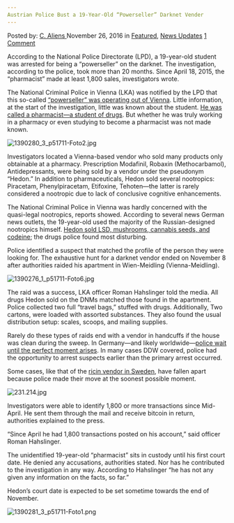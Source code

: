 ```yaml
---
Austrian Police Bust a 19-Year-Old “Powerseller” Darknet Vender
---
```

<article class="post-listing post-16602 post type-post status-publish format-standard has-post-thumbnail hentry  tag-19yearold tag-austrian tag-bust tag-darknet tag-police tag-powerseller tag-vender">
    <div class="post-inner">
        <span>Posted by: <a href="https://www.deepdotweb.com/author/caliens/" title="">C. Aliens </a></span>
    <span>November 26, 2016</span>
    <span>in <a href="https://www.deepdotweb.com/category/deepdot-news/" rel="category tag">Featured</a>, <a href="https://www.deepdotweb.com/category/news-updates/" rel="category tag">News Updates</a></span>
    <span><a href="https://www.deepdotweb.com/2016/11/26/austrian-police-bust-19-year-old-powerseller-darknet-vender/#comments">1 Comment</a></span>
    </p>
    <div class="clear"></div>
    <div class="entry">
    <p>According to the National Police Directorate (LPD), a 19-year-old student was arrested for being a “powerseller” on the darknet. The investigation, according to the police, took more than 20 months. Since April 18, 2015, the “pharmacist” made at least 1,800 sales, investigators wrote.</p>
    <p>The National Criminal Police in Vienna (LKA) was notified by the LPD that this so-called <a href="http://derstandard.at/2000047728477/19-Jaehriger-Pharmaziestudent-verkaufte-Drogen-im-Darknet">“powerseller” was operating out of Vienna</a>. Little information, at the start of the investigation, little was known about the student. <a href="http://www.vienna.at/suchtmittel-im-darknet-verkauft-powerseller-in-meidling-festgenommen/5017434">He was called a pharmacist—a student of drugs</a>. But whether he was truly working in a pharmacy or even studying to become a pharmacist was not made known.</p>
    <p><img class="wp-image-16603 aligncenter" src="/imgs/2016/11/1390280_3_p51711-foto2-jpg-1.jpeg" alt="1390280_3_p51711-Foto2.jpg" srcset="/imgs/2016/11/1390280_3_p51711-foto2-jpg-1.jpeg 1000w, /imgs/2016/11/1390280_3_p51711-foto2-jpg-1-300x169.jpeg 300w" sizes="(max-width: 1000px) 100vw, 1000px" /></p>
    <p>Investigators located a Vienna-based vendor who sold many products only obtainable at a pharmacy. Prescription Modafinil, Robaxin (Methocarbamol), Antidepressants, were being sold by a vendor under the pseudonym &#8220;Hedon.&#8221; In addition to pharmaceuticals, Hedon sold several nootropics: Piracetam, Phenylpiracetam, Etifoxine, Tehoten—the latter is rarely considered a nootropic due to lack of conclusive cognitive enhancements.</p>
    <p>The National Criminal Police in Vienna was hardly concerned with the quasi-legal nootropics, reports showed. According to several news German news outlets, the 19-year-old used the majority of the Russian-designed nootropics himself. <a href="http://www.polizei.gv.at/wien/presse/aussendungen/presse.aspx?prid=6D555132555476633644593D&amp;pro=0">Hedon sold LSD, mushrooms, cannabis seeds, and codeine</a>; the drugs police found most disturbing.</p>
    <p>Police identified a suspect that matched the profile of the person they were looking for. The exhaustive hunt for a darknet vendor ended on November 8 after authorities raided his apartment in Wien-Meidling (Vienna-Meidling).</p>
    <p><img class="wp-image-16604 aligncenter" src="/imgs/2016/11/1390276_1_p51711-foto6-jpg-1.jpeg" alt="1390276_1_p51711-Foto6.jpg" srcset="/imgs/2016/11/1390276_1_p51711-foto6-jpg-1.jpeg 1000w, /imgs/2016/11/1390276_1_p51711-foto6-jpg-1-300x225.jpeg 300w" sizes="(max-width: 1000px) 100vw, 1000px" /></p>
    <p>The raid was a success, LKA officer Roman Hahslinger told the media. All drugs Hedon sold on the DNMs matched those found in the apartment. Police collected two full “travel bags,” stuffed with drugs. Additionally, Two cartons, were loaded with assorted substances. They also found the usual distribution setup: scales, scoops, and mailing supplies.</p>
    <p>Rarely do these types of raids end with a vendor in handcuffs if the house was clean during the sweep. In Germany—and likely worldwide—<a href="https://www.deepdotweb.com/2016/11/17/police-bust-darknet-drug-ring-500g-amphetamine-underground-storage/">police wait until the perfect moment arises</a>. In many cases DDW covered, police had the opportunity to arrest suspects earlier than the primary arrest occurred.</p>
    <p>Some cases, like that of the <a href="https://www.deepdotweb.com/2016/11/02/prosecutor-says-ricin-vender-convicted-theft-distribution-possibly-extortion/">ricin vendor in Sweden</a>, have fallen apart because police made their move at the soonest possible moment.</p>
    <p><img class="wp-image-16605 aligncenter" src="/imgs/2016/11/231-214-jpg-1.jpeg" alt="231.214.jpg" srcset="/imgs/2016/11/231-214-jpg-1.jpeg 940w, /imgs/2016/11/231-214-jpg-1-300x169.jpeg 300w" sizes="(max-width: 940px) 100vw, 940px" /></p>
    <p>Investigators were able to identify 1,800 or more transactions since Mid-April. He sent them through the mail and receive bitcoin in return, authorities explained to the press.</p>
    <p>&#8220;Since April he had 1,800 transactions posted on his account,&#8221; said officer Roman Hahslinger.</p>
    <p>The unidentified 19-year-old “pharmacist” sits in custody until his first court date. He denied any accusations, authorities stated. Nor has he contributed to the investigation in any way. According to Hahslinger &#8220;he has not any given any information on the facts, so far.”</p>
    <p>Hedon’s court date is expected to be set sometime towards the end of November.</p>
    <p><img class="wp-image-16606 aligncenter" src="/imgs/2016/11/1390281_3_p51711-foto1-png-1.png" alt="1390281_3_p51711-Foto1.png" srcset="/imgs/2016/11/1390281_3_p51711-foto1-png-1.png 1000w, /imgs/2016/11/1390281_3_p51711-foto1-png-1-300x169.png 300w" sizes="(max-width: 1000px) 100vw, 1000px" /></p>
    </div>
    <span style="display:none"><a href="https://www.deepdotweb.com/tag/19yearold/" rel="tag">19yearold</a> <a href="https://www.deepdotweb.com/tag/austrian/" rel="tag">austrian</a> <a href="https://www.deepdotweb.com/tag/bust/" rel="tag">bust</a> <a href="https://www.deepdotweb.com/tag/darknet/" rel="tag">darknet</a> <a href="https://www.deepdotweb.com/tag/police/" rel="tag">police</a> <a href="https://www.deepdotweb.com/tag/powerseller/" rel="tag">powerseller</a> <a href="https://www.deepdotweb.com/tag/vender/" rel="tag">vender</a></span> <span style="display:none" class="updated">2016-11-26</span>
    <div style="display:none" class="vcard author" itemprop="author" itemscope itemtype="http://schema.org/Person"><strong class="fn" itemprop="name"><a href="https://www.deepdotweb.com/author/caliens/" title="Posts by C. Aliens" rel="author">C. Aliens</a></strong></div>
    </div>
</article>

